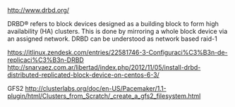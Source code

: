 http://www.drbd.org/

DRBD® refers to block devices designed as a building block to form high availability (HA) clusters. This is done by mirroring a whole block device via an assigned network. DRBD can be understood as network based raid-1

https://itlinux.zendesk.com/entries/22581746-3-Configuraci%C3%B3n-de-replicaci%C3%B3n-DRBD
http://snarvaez.com.ar/libertad/index.php/2012/11/05/install-drbd-distributed-replicated-block-device-on-centos-6-3/




GFS2
http://clusterlabs.org/doc/en-US/Pacemaker/1.1-plugin/html/Clusters_from_Scratch/_create_a_gfs2_filesystem.html
